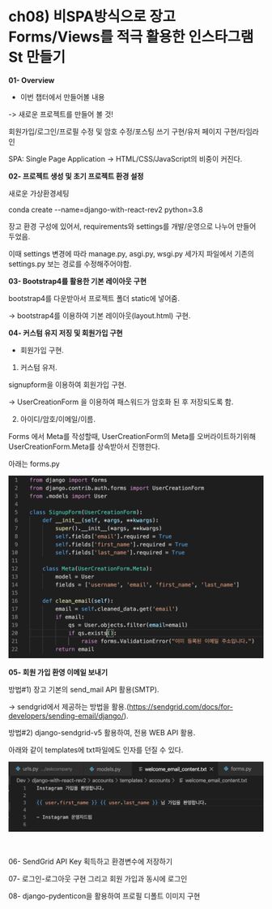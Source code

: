 # ch08) 비SPA방식으로 장고 Forms/Views를 적극 활용한 인스타그램 St 만들기
**01- Overview**   

* 이번 챕터에서 만들어볼 내용

-> 새로운 프로젝트를 만들어 볼 것!   

회원가입/로그인/프로필 수정 및 암호 수정/포스팅 쓰기 구현/유저 페이지 구현/타임라인   

SPA: Single Page Application -> HTML/CSS/JavaScript의 비중이 커진다.   

   

**02- 프로젝트 생성 및 초기 프로젝트 환경 설정**   

새로운 가상환경세팅   

conda create --name=django-with-react-rev2 python=3.8   

   

장고 환경 구성에 있어서, requirements와 settings를 개발/운영으로 나누어 만들어 두었음.   

이때 settings 변경에 따라 manage.py, asgi.py, wsgi.py 세가지 파일에서 기존의 settings.py 보는 경로를 수정해주어야함.   

   

**03- Bootstrap4를 활용한 기본 레이아웃 구현**   

bootstrap4를 다운받아서 프로젝트 폴더 static에 넣어줌.    

-> bootstrap4를 이용하여 기본 레이아웃(layout.html) 구현.   

   

**04- 커스텀 유지 저징 및 회원가입 구현**   

* 회원가입 구현.   

1. 커스텀 유저.   

signupform을 이용하여 회원가입 구현.   

-> UserCreationForm 을 이용하여 패스워드가 암호화 된 후 저장되도록 함.   

2. 아이디/암호/이메일/이름.   

Forms 에서 Meta를 작성할때, UserCreationForm의 Meta를 오버라이트하기위해 UserCreationForm.Meta를 상속받아서 진행한다.   

아래는 forms.py    

![image-20200410151708730](../images/image-20200410151708730.png)

   

**05- 회원 가입 환영 이메일 보내기**   

방법#1) 장고 기본의 send_mail API 활용(SMTP).   

-> sendgrid에서 제공하는 방법을 활용.(https://sendgrid.com/docs/for-developers/sending-email/django/).   

방법#2) django-sendgrid-v5 활용하여, 전용 WEB API 활용.   

   

아래와 같이 templates에 txt파일에도 인자를 던질 수 있다.   

![image-20200410170533052](../images/image-20200410170533052.png)

​    

06- SendGrid API Key  획득하고 환경변수에 저장하기   

07- 로그인-로그아웃 구현 그리고 회원 가입과 동시에 로그인   

08- django-pydenticon을 활용하여 프로필 디폴트 이미지 구현   

